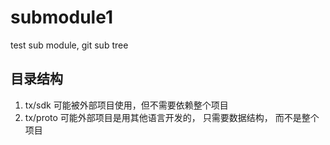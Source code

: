 # submodule1
test sub module, git sub tree 

## 目录结构

 1. tx/sdk 可能被外部项目使用，但不需要依赖整个项目
 2. tx/proto 可能外部项目是用其他语言开发的， 只需要数据结构， 而不是整个项目 

